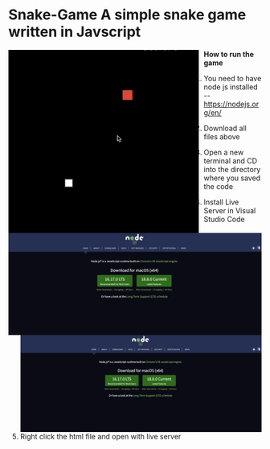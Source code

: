 # Snake-Game **A simple snake game written in Javscript**
<img src="snakess.png"
     alt="Markdown Monster icon"
     style="float: left; margin-right: 10px;" />
     


**__How to run the game__**
1. You need to have node js installed -- https://nodejs.org/en/

<img src="nodess.png"
     alt="Markdown Monster icon"
     style="float: left; margin-right: 10px;" />

2. Download all files above
3. Open a new terminal and CD into the directory where you saved the code
<img src="nodess.png"
     alt="Markdown Monster icon"
     style="float: left; margin-right: 10px;" />

4. Install Live Server in Visual Studio Code
5. Right click the html file and open with live server

